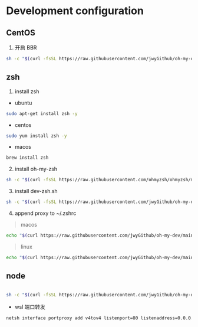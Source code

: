 # Development configuration

## CentOS

1. 开启 BBR

```sh
sh -c "$(curl -fsSL https://raw.githubusercontent.com/jwyGithub/oh-my-dev/next/centos/bbr_setup.sh)"
```

## zsh

1. install zsh

-   ubuntu

```sh
sudo apt-get install zsh -y
```

-   centos

```sh
sudo yum install zsh -y
```

-   macos

```sh
brew install zsh
```

2. install oh-my-zsh

```sh
sh -c "$(curl -fsSL https://raw.githubusercontent.com/ohmyzsh/ohmyzsh/master/tools/install.sh)"
```

3. install dev-zsh.sh

```sh
sh -c "$(curl -fsSL https://raw.githubusercontent.com/jwyGithub/oh-my-dev/main/zsh/dev-zsh.sh)"
```

4. append proxy to ~/.zshrc

> macos

```sh
echo "$(curl https://raw.githubusercontent.com/jwyGithub/oh-my-dev/main/zsh/proxy/macos.zsh)" >> ~/.zshrc
```

> linux

```sh
echo "$(curl https://raw.githubusercontent.com/jwyGithub/oh-my-dev/main/zsh/proxy/linux.zsh)" >> ~/.zshrc
```

## node

```sh

sh -c "$(curl -fsSL https://raw.githubusercontent.com/jwyGithub/oh-my-dev/main/node/install.sh)"
```

-   wsl 端口转发

```sh
netsh interface portproxy add v4tov4 listenport=80 listenaddress=0.0.0.0 connectport=80 connectaddress=1.1.1.1
```

